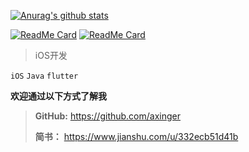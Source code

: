 [![Anurag's github stats](https://github-readme-stats.vercel.app/api?username=axinger&show_icons=true&theme=dark)](https://github.com/anuraghazra/github-readme-stats)

[![ReadMe Card](https://github-readme-stats.vercel.app/api/pin/?username=axinger&repo=AXiOSKit)](https://github.com/axinger/AXiOSKit)
[![ReadMe Card](https://github-readme-stats.vercel.app/api/pin/?username=axinger&repo=AXiOSKit)](https://github.com/axinger/ax_flutter_demo)


> iOS开发

`iOS` `Java` `flutter`

**欢迎通过以下方式了解我**
> **GitHub:** https://github.com/axinger
>
> **简书：** https://www.jianshu.com/u/332ecb51d41b

<!--


<img src="https://raw.githubusercontent.com/axinger/picture/main/icon_orange.png" />

**axinger/axinger** is a ✨ _special_ ✨ repository because its `README.md` (this file) appears on your GitHub profile.

Here are some ideas to get you started:

- 🔭 I’m currently working on ...
- 🌱 I’m currently learning ...
- 👯 I’m looking to collaborate on ...
- 🤔 I’m looking for help with ...
- 💬 Ask me about ...
- 📫 How to reach me: ...
- 😄 Pronouns: ...
- ⚡ Fun fact: ...
-->
